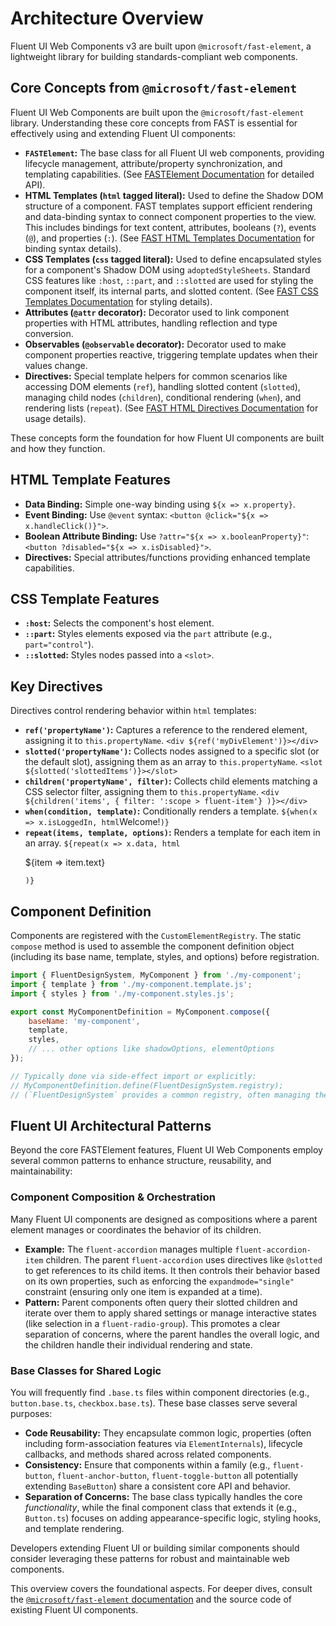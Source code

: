 # Architecture Overview

Fluent UI Web Components v3 are built upon `@microsoft/fast-element`, a lightweight library for building standards-compliant web components.

## Core Concepts from `@microsoft/fast-element`

Fluent UI Web Components are built upon the `@microsoft/fast-element` library. Understanding these core concepts from FAST is essential for effectively using and extending Fluent UI components:

*   **`FASTElement`:** The base class for all Fluent UI web components, providing lifecycle management, attribute/property synchronization, and templating capabilities. (See [FASTElement Documentation](https://fast.design/docs/fast-element/fast-element) for detailed API).
*   **HTML Templates (`html` tagged literal):** Used to define the Shadow DOM structure of a component. FAST templates support efficient rendering and data-binding syntax to connect component properties to the view. This includes bindings for text content, attributes, booleans (`?`), events (`@`), and properties (`:`). (See [FAST HTML Templates Documentation](https://fast.design/docs/templates/html-templates) for binding syntax details).
*   **CSS Templates (`css` tagged literal):** Used to define encapsulated styles for a component's Shadow DOM using `adoptedStyleSheets`. Standard CSS features like `:host`, `::part`, and `::slotted` are used for styling the component itself, its internal parts, and slotted content. (See [FAST CSS Templates Documentation](https://fast.design/docs/templates/css-templates) for styling details).
*   **Attributes (`@attr` decorator):** Decorator used to link component properties with HTML attributes, handling reflection and type conversion.
*   **Observables (`@observable` decorator):** Decorator used to make component properties reactive, triggering template updates when their values change.
*   **Directives:** Special template helpers for common scenarios like accessing DOM elements (`ref`), handling slotted content (`slotted`), managing child nodes (`children`), conditional rendering (`when`), and rendering lists (`repeat`). (See [FAST HTML Directives Documentation](https://fast.design/docs/templates/html-directives) for usage details).

<!-- Removed Dependency Injection for now, pending confirmation of relevance -->
<!-- *   **Dependency Injection:** A system for providing dependencies to components (if used significantly). -->

These concepts form the foundation for how Fluent UI components are built and how they function.

## HTML Template Features

*   **Data Binding:** Simple one-way binding using `${x => x.property}`.
*   **Event Binding:** Use `@event` syntax: `<button @click="${x => x.handleClick()}">`.
*   **Boolean Attribute Binding:** Use `?attr="${x => x.booleanProperty}"`: `<button ?disabled="${x => x.isDisabled}">`.
*   **Directives:** Special attributes/functions providing enhanced template capabilities.

## CSS Template Features

*   **`:host`:** Selects the component's host element.
*   **`::part`:** Styles elements exposed via the `part` attribute (e.g., `part="control"`).
*   **`::slotted`:** Styles nodes passed into a `<slot>`.

## Key Directives

Directives control rendering behavior within `html` templates:

*   **`ref('propertyName')`:** Captures a reference to the rendered element, assigning it to `this.propertyName`.
    `<div ${ref('myDivElement')}></div>`
*   **`slotted('propertyName')`:** Collects nodes assigned to a specific slot (or the default slot), assigning them as an array to `this.propertyName`.
    `<slot ${slotted('slottedItems')}></slot>`
*   **`children('propertyName', filter)`:** Collects child elements matching a CSS selector filter, assigning them to `this.propertyName`.
    `<div ${children('items', { filter: ':scope > fluent-item'} )}></div>`
*   **`when(condition, template)`:** Conditionally renders a template.
    `${when(x => x.isLoggedIn, html`<span>Welcome!</span>`)}`
*   **`repeat(items, template, options)`:** Renders a template for each item in an array.
    `${repeat(x => x.data, html`<p>${item => item.text}</p>`)}`

## Component Definition

Components are registered with the `CustomElementRegistry`. The static `compose` method is used to assemble the component definition object (including its base name, template, styles, and options) before registration.

```javascript
import { FluentDesignSystem, MyComponent } from './my-component';
import { template } from './my-component.template.js';
import { styles } from './my-component.styles.js';

export const MyComponentDefinition = MyComponent.compose({
    baseName: 'my-component',
    template,
    styles,
    // ... other options like shadowOptions, elementOptions
});

// Typically done via side-effect import or explicitly:
// MyComponentDefinition.define(FluentDesignSystem.registry);
// (`FluentDesignSystem` provides a common registry, often managing the element prefix like `fluent-`.)
```

## Fluent UI Architectural Patterns

Beyond the core FASTElement features, Fluent UI Web Components employ several common patterns to enhance structure, reusability, and maintainability:

### Component Composition & Orchestration

Many Fluent UI components are designed as compositions where a parent element manages or coordinates the behavior of its children.

*   **Example:** The `fluent-accordion` manages multiple `fluent-accordion-item` children. The parent `fluent-accordion` uses directives like `@slotted` to get references to its child items. It then controls their behavior based on its own properties, such as enforcing the `expandmode="single"` constraint (ensuring only one item is expanded at a time).
*   **Pattern:** Parent components often query their slotted children and iterate over them to apply shared settings or manage interactive states (like selection in a `fluent-radio-group`). This promotes a clear separation of concerns, where the parent handles the overall logic, and the children handle their individual rendering and state.

### Base Classes for Shared Logic

You will frequently find `.base.ts` files within component directories (e.g., `button.base.ts`, `checkbox.base.ts`). These base classes serve several purposes:

*   **Code Reusability:** They encapsulate common logic, properties (often including form-association features via `ElementInternals`), lifecycle callbacks, and methods shared across related components.
*   **Consistency:** Ensure that components within a family (e.g., `fluent-button`, `fluent-anchor-button`, `fluent-toggle-button` all potentially extending `BaseButton`) share a consistent core API and behavior.
*   **Separation of Concerns:** The base class typically handles the core *functionality*, while the final component class that extends it (e.g., `Button.ts`) focuses on adding appearance-specific logic, styling hooks, and template rendering.

Developers extending Fluent UI or building similar components should consider leveraging these patterns for robust and maintainable web components.

This overview covers the foundational aspects. For deeper dives, consult the [`@microsoft/fast-element` documentation](https://www.fast.design/docs/fast-element/overview/) and the source code of existing Fluent UI components.
